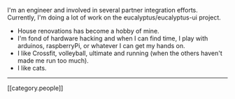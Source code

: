 I'm an engineer and involved in several partner integration efforts. Currently, I'm doing a lot of work on the eucalyptus/eucalyptus-ui project.

  * House renovations has become a hobby of mine.
  * I'm fond of hardware hacking and when I can find time, I play with arduinos, raspberryPi, or whatever I can get my hands on.
  * I like Crossfit, volleyball, ultimate and running (when the others haven't made me run too much).
  * I like cats.


*****
[[category.people]]